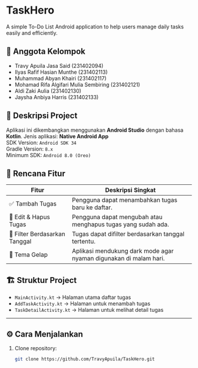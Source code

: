 # TaskHero

A simple To-Do List Android application to help users manage daily tasks easily and efficiently.

## 👥 Anggota Kelompok
- Travy Apuila Jasa Said (231402094)
- Ilyas Rafif Hasian Munthe (231402113)
- Muhammad Abyan Khairi (231402117)
- Mohamad Rifa Algifari Mulia Sembiring (231402121)
- Aldi Zaki Aulia (231402130)
- Jaysha Anbiya Harris (231402133)


## 📱 Deskripsi Project
Aplikasi ini dikembangkan menggunakan **Android Studio** dengan bahasa **Kotlin**.
Jenis aplikasi: **Native Android App**  
SDK Version: `Android SDK 34`  
Gradle Version: `8.x`  
Minimum SDK: `Android 8.0 (Oreo)`

## 🌟 Rencana Fitur
| Fitur | Deskripsi Singkat |
|-------|--------------------|
| ✅ Tambah Tugas | Pengguna dapat menambahkan tugas baru ke daftar. |
| 📝 Edit & Hapus Tugas | Pengguna dapat mengubah atau menghapus tugas yang sudah ada. |
| 📅 Filter Berdasarkan Tanggal | Tugas dapat difilter berdasarkan tanggal tertentu. |
| 🎨 Tema Gelap | Aplikasi mendukung dark mode agar nyaman digunakan di malam hari. |

## 🏗️ Struktur Project
- `MainActivity.kt` → Halaman utama daftar tugas  
- `AddTaskActivity.kt` → Halaman untuk menambah tugas  
- `TaskDetailActivity.kt` → Halaman untuk melihat detail tugas  

---

## ⚙️ Cara Menjalankan
1. Clone repository:
   ```bash
   git clone https://github.com/TravyApuila/TaskHero.git
   
